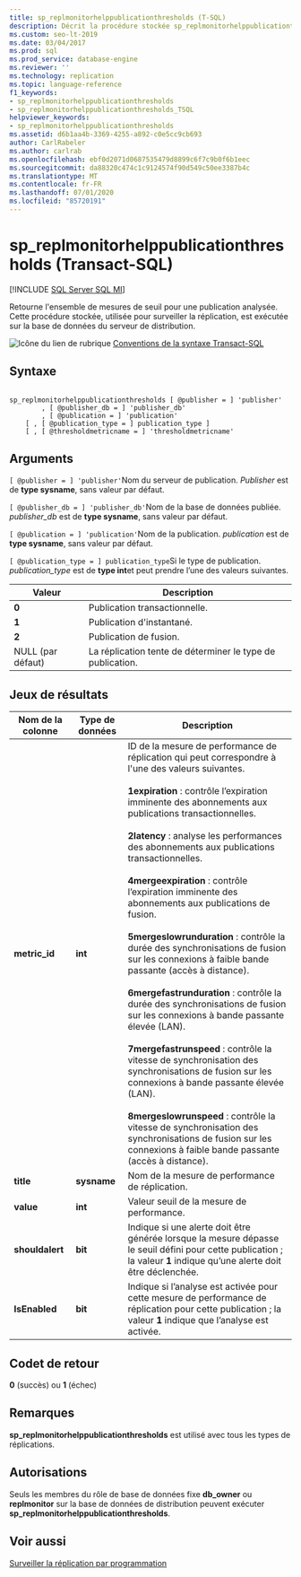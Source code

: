 ```yaml
---
title: sp_replmonitorhelppublicationthresholds (T-SQL)
description: Décrit la procédure stockée sp_replmonitorhelppublicationthresholds qui retourne les métriques de seuil définies pour une publication analysée.
ms.custom: seo-lt-2019
ms.date: 03/04/2017
ms.prod: sql
ms.prod_service: database-engine
ms.reviewer: ''
ms.technology: replication
ms.topic: language-reference
f1_keywords:
- sp_replmonitorhelppublicationthresholds
- sp_replmonitorhelppublicationthresholds_TSQL
helpviewer_keywords:
- sp_replmonitorhelppublicationthresholds
ms.assetid: d6b1aa4b-3369-4255-a892-c0e5cc9cb693
author: CarlRabeler
ms.author: carlrab
ms.openlocfilehash: ebf0d2071d0687535479d8899c6f7c9b0f6b1eec
ms.sourcegitcommit: da88320c474c1c9124574f90d549c50ee3387b4c
ms.translationtype: MT
ms.contentlocale: fr-FR
ms.lasthandoff: 07/01/2020
ms.locfileid: "85720191"
---
```

# <a name="sp_replmonitorhelppublicationthresholds-transact-sql"></a>sp_replmonitorhelppublicationthresholds (Transact-SQL)
[!INCLUDE [SQL Server SQL MI](../../includes/applies-to-version/sql-asdbmi.md)]

  Retourne l'ensemble de mesures de seuil pour une publication analysée. Cette procédure stockée, utilisée pour surveiller la réplication, est exécutée sur la base de données du serveur de distribution.  
  
 ![Icône du lien de rubrique](../../database-engine/configure-windows/media/topic-link.gif "Icône du lien de rubrique") [Conventions de la syntaxe Transact-SQL](../../t-sql/language-elements/transact-sql-syntax-conventions-transact-sql.md)  
  
## <a name="syntax"></a>Syntaxe  
  
```  
  
sp_replmonitorhelppublicationthresholds [ @publisher = ] 'publisher'  
        , [ @publisher_db = ] 'publisher_db'  
        , [ @publication = ] 'publication'   
    [ , [ @publication_type = ] publication_type ]   
    [ , [ @thresholdmetricname = ] 'thresholdmetricname'  
```  
  
## <a name="arguments"></a>Arguments  
`[ @publisher = ] 'publisher'`Nom du serveur de publication. *Publisher* est de **type sysname**, sans valeur par défaut.  
  
`[ @publisher_db = ] 'publisher_db'`Nom de la base de données publiée. *publisher_db* est de **type sysname**, sans valeur par défaut.  
  
`[ @publication = ] 'publication'`Nom de la publication. *publication* est de **type sysname**, sans valeur par défaut.  
  
`[ @publication_type = ] publication_type`Si le type de publication. *publication_type* est de **type int**et peut prendre l’une des valeurs suivantes.  
  
|Valeur|Description|  
|-----------|-----------------|  
|**0**|Publication transactionnelle.|  
|**1**|Publication d'instantané.|  
|**2**|Publication de fusion.|  
|NULL (par défaut)|La réplication tente de déterminer le type de publication.|  
  
## <a name="result-sets"></a>Jeux de résultats  
  
|Nom de la colonne|Type de données|Description|  
|-----------------|---------------|-----------------|  
|**metric_id**|**int**|ID de la mesure de performance de réplication qui peut correspondre à l'une des valeurs suivantes.<br /><br /> **1expiration** : contrôle l’expiration imminente des abonnements aux publications transactionnelles.<br /><br /> **2latency** : analyse les performances des abonnements aux publications transactionnelles.<br /><br /> **4mergeexpiration** : contrôle l’expiration imminente des abonnements aux publications de fusion.<br /><br /> **5mergeslowrunduration** : contrôle la durée des synchronisations de fusion sur les connexions à faible bande passante (accès à distance).<br /><br /> **6mergefastrunduration** : contrôle la durée des synchronisations de fusion sur les connexions à bande passante élevée (LAN).<br /><br /> **7mergefastrunspeed** : contrôle la vitesse de synchronisation des synchronisations de fusion sur les connexions à bande passante élevée (LAN).<br /><br /> **8mergeslowrunspeed** : contrôle la vitesse de synchronisation des synchronisations de fusion sur les connexions à faible bande passante (accès à distance).|  
|**title**|**sysname**|Nom de la mesure de performance de réplication.|  
|**value**|**int**|Valeur seuil de la mesure de performance.|  
|**shouldalert**|**bit**|Indique si une alerte doit être générée lorsque la mesure dépasse le seuil défini pour cette publication ; la valeur **1** indique qu’une alerte doit être déclenchée.|  
|**IsEnabled**|**bit**|Indique si l’analyse est activée pour cette mesure de performance de réplication pour cette publication ; la valeur **1** indique que l’analyse est activée.|  
  
## <a name="return-code-values"></a>Codet de retour  
 **0** (succès) ou **1** (échec)  
  
## <a name="remarks"></a>Remarques  
 **sp_replmonitorhelppublicationthresholds** est utilisé avec tous les types de réplications.  
  
## <a name="permissions"></a>Autorisations  
 Seuls les membres du rôle de base de données fixe **db_owner** ou **replmonitor** sur la base de données de distribution peuvent exécuter **sp_replmonitorhelppublicationthresholds**.  
  
## <a name="see-also"></a>Voir aussi  
 [Surveiller la réplication par programmation](../../relational-databases/replication/monitor/programmatically-monitor-replication.md)  
  
  
